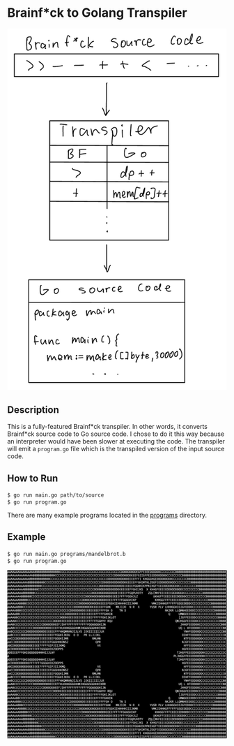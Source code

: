 # Brainf*ck to Golang Transpiler
![](diagram.jpeg)

## Description
This is a fully-featured Brainf\*ck transpiler. In other words, it converts Brainf\*ck source code to Go source code. I chose to do it this way because an interpreter would have been slower at executing the code. The transpiler will emit a `program.go` file which is the transpiled version of the input source code. 

## How to Run
```
$ go run main.go path/to/source
$ go run program.go
```
There are many example programs located in the [programs](https://github.com/Broyojo/bf/tree/master/programs) directory.


## Example
```
$ go run main.go programs/mandelbrot.b
$ go run program.go
```
![](example_output.png)